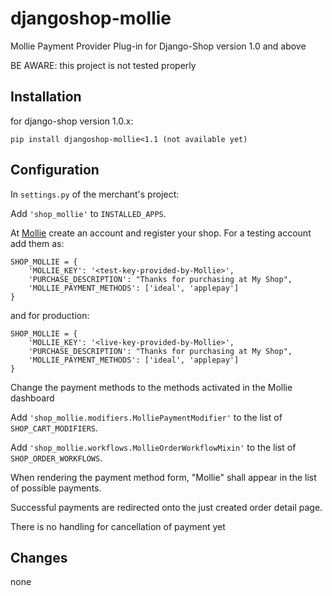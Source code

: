# djangoshop-mollie
Mollie Payment Provider Plug-in for Django-Shop version 1.0 and above

BE AWARE: this project is not tested properly

## Installation

for django-shop version 1.0.x:

```
pip install djangoshop-mollie<1.1 (not available yet)
```

## Configuration

In ``settings.py`` of the merchant's project:

Add ``'shop_mollie'`` to ``INSTALLED_APPS``.

At [Mollie](https://mollie.com/) create an account and register your shop. 
For a testing account add them as:

```
SHOP_MOLLIE = {
    'MOLLIE_KEY': '<test-key-provided-by-Mollie>',
    'PURCHASE_DESCRIPTION': "Thanks for purchasing at My Shop",
    'MOLLIE_PAYMENT_METHODS': ['ideal', 'applepay']
}
```

and for production:

```
SHOP_MOLLIE = {
    'MOLLIE_KEY': '<live-key-provided-by-Mollie>',
    'PURCHASE_DESCRIPTION': "Thanks for purchasing at My Shop",
    'MOLLIE_PAYMENT_METHODS': ['ideal', 'applepay']
}
```
Change the payment methods to the methods activated in the Mollie dashboard

Add ``'shop_mollie.modifiers.MolliePaymentModifier'`` to the list of ``SHOP_CART_MODIFIERS``.

Add ``'shop_mollie.workflows.MollieOrderWorkflowMixin'`` to the list of ``SHOP_ORDER_WORKFLOWS``.

When rendering the payment method form, "Mollie" shall appear in the list of possible payments.

Successful payments are redirected onto the just created order detail page.

There is no handling for cancellation of payment yet

## Changes

none